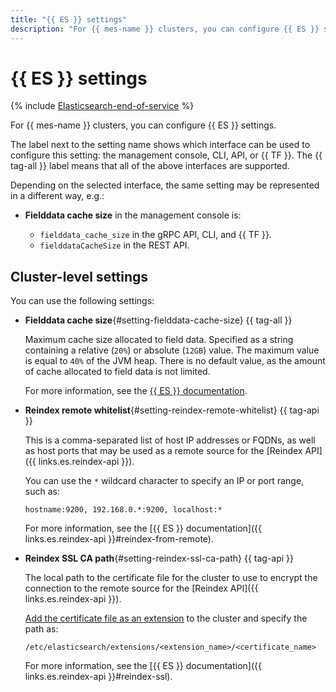 ```yaml
---
title: "{{ ES }} settings"
description: "For {{ mes-name }} clusters, you can configure {{ ES }} settings."
---
```


# {{ ES }} settings

{% include [Elasticsearch-end-of-service](../../_includes/mdb/mes/note-end-of-service.md) %}

For {{ mes-name }} clusters, you can configure {{ ES }} settings.

The label next to the setting name shows which interface can be used to configure this setting: the management console, CLI, API, or {{ TF }}. The {{ tag-all }} label means that all of the above interfaces are supported.

Depending on the selected interface, the same setting may be represented in a different way, e.g.:

* **Fielddata cache size** in the management console is:

   * `fielddata_cache_size` in the gRPC API, CLI, and {{ TF }}.
   * `fielddataCacheSize` in the REST API.

## Cluster-level settings

You can use the following settings:

* **Fielddata cache size**{#setting-fielddata-cache-size} {{ tag-all }}

   Maximum cache size allocated to field data. Specified as a string containing a relative (`20%`) or absolute (`12GB`) value. The maximum value is equal to `40%` of the JVM heap. There is no default value, as the amount of cache allocated to field data is not limited.

   For more information, see the [{{ ES }} documentation](https://www.elastic.co/guide/en/elasticsearch/reference/current/modules-fielddata.html).

* **Reindex remote whitelist**{#setting-reindex-remote-whitelist} {{ tag-api }}

   This is a comma-separated list of host IP addresses or FQDNs, as well as host ports that may be used as a remote source for the [Reindex API]({{ links.es.reindex-api }}).

   You can use the `*` wildcard character to specify an IP or port range, such as:

   ```text
   hostname:9200, 192.168.0.*:9200, localhost:*
   ```

   For more information, see the [{{ ES }} documentation]({{ links.es.reindex-api }}#reindex-from-remote).

* **Reindex SSL CA path**{#setting-reindex-ssl-ca-path} {{ tag-api }}

   The local path to the certificate file for the cluster to use to encrypt the connection to the remote source for the [Reindex API]({{ links.es.reindex-api }}).

   [Add the certificate file as an extension](../operations/cluster-extensions.md#add) to the cluster and specify the path as:

   ```text
   /etc/elasticsearch/extensions/<extension_name>/<certificate_name>
   ```

   For more information, see the [{{ ES }} documentation]({{ links.es.reindex-api }}#reindex-ssl).
